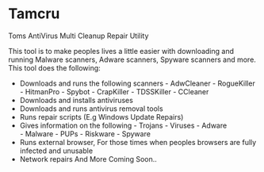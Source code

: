 # Tamcru
Toms AntiVirus Multi Cleanup Repair Utility

This tool is to make peoples lives a little easier with downloading and running Malware scanners, Adware scanners, 
Spyware scanners and more. This tool does the following:
* Downloads and runs the following scanners
      - AdwCleaner
      - RogueKiller
      - HitmanPro
      - Spybot
      - CrapKiller
      - TDSSKiller
      - CCleaner
* Downloads and installs antiviruses
* Downloads and runs antivirus removal tools
* Runs repair scripts (E.g Windows Update Repairs)
* Gives information on the following
      - Trojans
      - Viruses
      - Adware  
      - Malware 
      - PUPs
      - Riskware
      - Spyware
* Runs external browser, For those times when peoples browsers are fully infected and unusable
* Network repairs 
And More Coming Soon..
